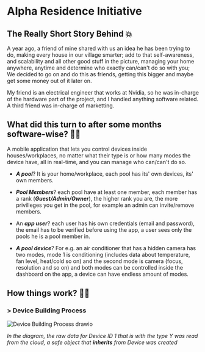 # Alpha Residence Initiative

## The Really Short Story Behind :boom:

A year ago, a friend of mine shared with us an idea he has been trying to do, making every house in our village smarter; add to that self-awareness, and scalability and all other good stuff in the picture, managing your home anywhere, anytime and determine who exactly can/can't do so with you; We decided to go on and do this as friends, getting this bigger and maybe get some money out of it later on.

My friend is an electrical engineer that works at Nvidia, so he was in-charge of the hardware part of the project, and I handled anything software related. A third friend was in-charge of marketting.

## What did this turn to after some months software-wise? :office_worker:
A mobile application that lets you control devices inside houses/workplaces, no matter what their type is or how many modes the device have, all in real-time, and you can manage who can/can't do so.

* ***A pool***? It is your home/workplace, each pool has its' own devices, its' own members.
+ ***Pool Members***? each pool have at least one member, each member has a rank (***Guest/Admin/Owner***), the higher rank you are, the more privilleges you get in the pool, for example an admin can invite/remove members.
- An ***app user***? each user has his own credentials (email and password), the email has to be verified before using the app, a user sees only the pools he is a pool member in.
* ***A pool device***? For e.g. an air conditioner that has a hidden camera has two modes, mode 1 is conditioning (includes data about temperature, fan level, heat/cold so on) and the second mode is camera (focus, resolution and so on) and both modes can be controlled inside the dashboard on the app, a device can have endless amount of modes.

## How things work? :factory_worker:	

### > Device Building Process

![Device Building Process drawio](https://user-images.githubusercontent.com/26360846/235238391-8d4124b7-3c0f-4f5b-a538-44042f0c4f0b.png)

 *In the diagram, the raw data for Device ID 1 that is with the type Y was read from the cloud, a safe object that **inherits** from Device was created*
 
 
